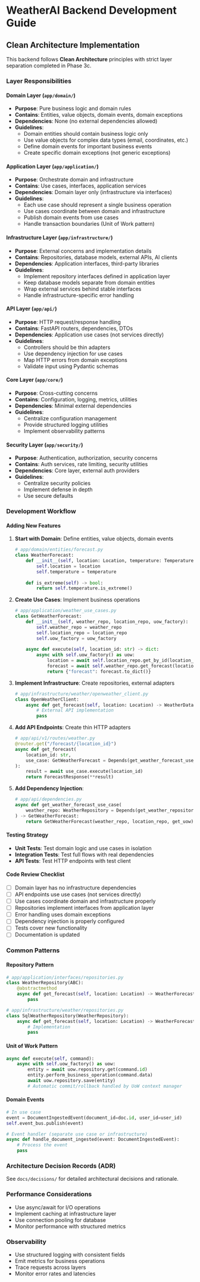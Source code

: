 # WeatherAI Backend Development Guide

## Clean Architecture Implementation

This backend follows **Clean Architecture** principles with strict layer separation completed in Phase 3c.

### Layer Responsibilities

#### Domain Layer (`app/domain/`)
- **Purpose**: Pure business logic and domain rules
- **Contains**: Entities, value objects, domain events, domain exceptions
- **Dependencies**: None (no external dependencies allowed)
- **Guidelines**:
  - Domain entities should contain business logic only
  - Use value objects for complex data types (email, coordinates, etc.)
  - Define domain events for important business events
  - Create specific domain exceptions (not generic exceptions)

#### Application Layer (`app/application/`)
- **Purpose**: Orchestrate domain and infrastructure
- **Contains**: Use cases, interfaces, application services
- **Dependencies**: Domain layer only (infrastructure via interfaces)
- **Guidelines**:
  - Each use case should represent a single business operation
  - Use cases coordinate between domain and infrastructure
  - Publish domain events from use cases
  - Handle transaction boundaries (Unit of Work pattern)

#### Infrastructure Layer (`app/infrastructure/`)
- **Purpose**: External concerns and implementation details
- **Contains**: Repositories, database models, external APIs, AI clients
- **Dependencies**: Application interfaces, third-party libraries
- **Guidelines**:
  - Implement repository interfaces defined in application layer
  - Keep database models separate from domain entities
  - Wrap external services behind stable interfaces
  - Handle infrastructure-specific error handling

#### API Layer (`app/api/`)
- **Purpose**: HTTP request/response handling
- **Contains**: FastAPI routers, dependencies, DTOs
- **Dependencies**: Application use cases (not services directly)
- **Guidelines**:
  - Controllers should be thin adapters
  - Use dependency injection for use cases
  - Map HTTP errors from domain exceptions
  - Validate input using Pydantic schemas

#### Core Layer (`app/core/`)
- **Purpose**: Cross-cutting concerns
- **Contains**: Configuration, logging, metrics, utilities
- **Dependencies**: Minimal external dependencies
- **Guidelines**:
  - Centralize configuration management
  - Provide structured logging utilities
  - Implement observability patterns

#### Security Layer (`app/security/`)
- **Purpose**: Authentication, authorization, security concerns
- **Contains**: Auth services, rate limiting, security utilities
- **Dependencies**: Core layer, external auth providers
- **Guidelines**:
  - Centralize security policies
  - Implement defense in depth
  - Use secure defaults

### Development Workflow

#### Adding New Features

1. **Start with Domain**: Define entities, value objects, domain events
   ```python
   # app/domain/entities/forecast.py
   class WeatherForecast:
       def __init__(self, location: Location, temperature: Temperature):
           self.location = location
           self.temperature = temperature
           
       def is_extreme(self) -> bool:
           return self.temperature.is_extreme()
   ```

2. **Create Use Cases**: Implement business operations
   ```python
   # app/application/weather_use_cases.py
   class GetWeatherForecast:
       def __init__(self, weather_repo, location_repo, uow_factory):
           self.weather_repo = weather_repo
           self.location_repo = location_repo
           self.uow_factory = uow_factory
           
       async def execute(self, location_id: str) -> dict:
           async with self.uow_factory() as uow:
               location = await self.location_repo.get_by_id(location_id)
               forecast = await self.weather_repo.get_forecast(location)
               return {"forecast": forecast.to_dict()}
   ```

3. **Implement Infrastructure**: Create repositories, external adapters
   ```python
   # app/infrastructure/weather/openweather_client.py
   class OpenWeatherClient:
       async def get_forecast(self, location: Location) -> WeatherData:
           # External API implementation
           pass
   ```

4. **Add API Endpoints**: Create thin HTTP adapters
   ```python
   # app/api/v1/routes/weather.py
   @router.get("/forecast/{location_id}")
   async def get_forecast(
       location_id: str,
       use_case: GetWeatherForecast = Depends(get_weather_forecast_use_case)
   ):
       result = await use_case.execute(location_id)
       return ForecastResponse(**result)
   ```

5. **Add Dependency Injection**:
   ```python
   # app/api/dependencies.py
   async def get_weather_forecast_use_case(
       weather_repo: WeatherRepository = Depends(get_weather_repository)
   ) -> GetWeatherForecast:
       return GetWeatherForecast(weather_repo, location_repo, get_uow)
   ```

#### Testing Strategy

- **Unit Tests**: Test domain logic and use cases in isolation
- **Integration Tests**: Test full flows with real dependencies
- **API Tests**: Test HTTP endpoints with test client

#### Code Review Checklist

- [ ] Domain layer has no infrastructure dependencies
- [ ] API endpoints use use cases (not services directly)
- [ ] Use cases coordinate domain and infrastructure properly
- [ ] Repositories implement interfaces from application layer
- [ ] Error handling uses domain exceptions
- [ ] Dependency injection is properly configured
- [ ] Tests cover new functionality
- [ ] Documentation is updated

### Common Patterns

#### Repository Pattern
```python
# app/application/interfaces/repositories.py
class WeatherRepository(ABC):
    @abstractmethod
    async def get_forecast(self, location: Location) -> WeatherForecast:
        pass

# app/infrastructure/weather/repositories.py
class SqlWeatherRepository(WeatherRepository):
    async def get_forecast(self, location: Location) -> WeatherForecast:
        # Implementation
        pass
```

#### Unit of Work Pattern
```python
async def execute(self, command):
    async with self.uow_factory() as uow:
        entity = await uow.repository.get(command.id)
        entity.perform_business_operation(command.data)
        await uow.repository.save(entity)
        # Automatic commit/rollback handled by UoW context manager
```

#### Domain Events
```python
# In use case
event = DocumentIngestedEvent(document_id=doc.id, user_id=user_id)
self.event_bus.publish(event)

# Event handler (separate use case or infrastructure)
async def handle_document_ingested(event: DocumentIngestedEvent):
    # Process the event
    pass
```

### Architecture Decision Records (ADR)

See `docs/decisions/` for detailed architectural decisions and rationale.

### Performance Considerations

- Use async/await for I/O operations
- Implement caching at infrastructure layer
- Use connection pooling for database
- Monitor performance with structured metrics

### Observability

- Use structured logging with consistent fields
- Emit metrics for business operations
- Trace requests across layers
- Monitor error rates and latencies